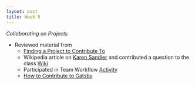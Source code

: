```yaml
---
layout: post
title: Week 5
---
```



*Collaborating on Projects*

* Reviewed material from
	* [Finding a Project to Contribute To][1]
	* Wikipedia article on [Karen Sandler][2] and contributed a question to the class [Wiki][3]
	* Participated in Team Workflow [Activity][4]
	* [How to Contribute to Gatsby][5]

[1]: https://opensource.guide/how-to-contribute/#finding-a-project-to-contribute-to
[2]: https://en.wikipedia.org/wiki/Karen_Sandler
[3]: https://github.com/hunter-college-ossd-fall-2019/class-wiki/wiki/Questions-for-Karen-Sandler
[4]: https://github.com/hunter-college-ossd-fall-2019/RAS-Dazzle-workflow.git
[5]: https://www.gatsbyjs.org/contributing/how-to-contribute/


